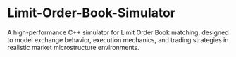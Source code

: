 # Limit-Order-Book-Simulator
A high-performance C++ simulator for Limit Order Book matching, designed to model exchange behavior, execution mechanics, and trading strategies in realistic market microstructure environments.
